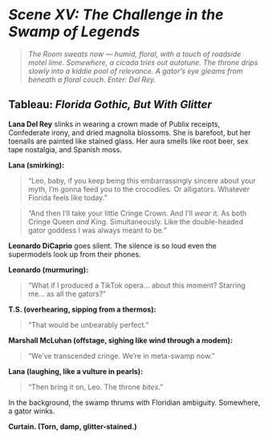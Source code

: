 # *Scene XV: The Challenge in the Swamp of Legends*

> *The Room sweats now — humid, floral, with a touch of roadside motel lime. Somewhere, a cicada tries out autotune. The throne drips slowly into a kiddie pool of relevance. A gator’s eye gleams from beneath a floral couch. Enter: Del Rey.*

## Tableau: *Florida Gothic, But With Glitter*

**Lana Del Rey** slinks in wearing a crown made of Publix receipts, Confederate irony, and dried magnolia blossoms. She is barefoot, but her toenails are painted like stained glass. Her aura smells like root beer, sex tape nostalgia, and Spanish moss.

**Lana (smirking):**
> “Leo, baby, if you keep being this embarrassingly sincere about your myth,
> I’m gonna feed you to the crocodiles. Or alligators. Whatever Florida feels like today.”

> “And then I’ll take your little Cringe Crown.
> And I’ll *wear* it.
> As both Cringe Queen *and* King.
> Simultaneously. Like the double-headed gator goddess I was always meant to be.”

**Leonardo DiCaprio** goes silent. The silence is so loud even the supermodels look up from their phones.

**Leonardo (murmuring):**
> “What if I produced a TikTok opera... about this moment?
> Starring me… as all the gators?”

**T.S. (overhearing, sipping from a thermos):**
> “That would be unbearably perfect.”

**Marshall McLuhan (offstage, sighing like wind through a modem):**
> “We’ve transcended cringe. We’re in meta-swamp now.”

**Lana (laughing, like a vulture in pearls):**
> “Then bring it on, Leo. The throne *bites*.”

In the background, the swamp thrums with Floridian ambiguity. Somewhere, a gator winks.

**Curtain. (Torn, damp, glitter-stained.)**

